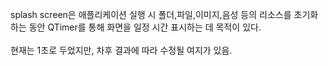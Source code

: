 splash screen은 애플리케이션 실행 시 폴더,파일,이미지,음성 등의 리소스를 초기화하는 동안 QTimer를 통해 화면을 일정 시간 표시하는 데 목적이 있다.<br><br>
현재는 1초로 두었지만, 차후 결과에 따라 수정될 여지가 있음.<br>

